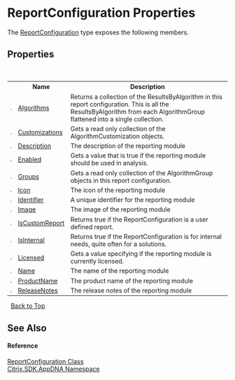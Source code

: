 # ReportConfiguration Properties
 

The <a href="65f3ee4f-5129-5083-b4da-0f1e23fc3784">ReportConfiguration</a> type exposes the following members.


## Properties
&nbsp;<table><tr><th></th><th>Name</th><th>Description</th></tr><tr><td>![Public property](media/pubproperty.gif "Public property")</td><td><a href="811e67b0-6fb2-0962-71f4-e3b34139e31b">Algorithms</a></td><td>
Returns a collection of the ResultsByAlgorithm in this report configuration. This is all the ResultsByAlgorithm from each AlgorithmGroup flattened into a single collection.</td></tr><tr><td>![Public property](media/pubproperty.gif "Public property")</td><td><a href="415e4646-e4b5-8d7c-ced5-8b01d63a6bf6">Customizations</a></td><td>
Gets a read only collection of the AlgorithmCustomization objects.</td></tr><tr><td>![Public property](media/pubproperty.gif "Public property")</td><td><a href="ef584aca-6731-d190-e23e-e4a7a2b583a9">Description</a></td><td>
The description of the reporting module</td></tr><tr><td>![Public property](media/pubproperty.gif "Public property")</td><td><a href="46d399e7-d37a-8b34-4198-7fd71f8dbf2b">Enabled</a></td><td>
Gets a value that is true if the reporting module should be used in analysis.</td></tr><tr><td>![Public property](media/pubproperty.gif "Public property")</td><td><a href="bf50b436-17fc-48c8-8361-f333ec85f613">Groups</a></td><td>
Gets a read only collection of the AlgorithmGroup objects in this report configuration.</td></tr><tr><td>![Public property](media/pubproperty.gif "Public property")</td><td><a href="618ceed4-fee8-9747-f285-3b90a590d15c">Icon</a></td><td>
The icon of the reporting module</td></tr><tr><td>![Public property](media/pubproperty.gif "Public property")</td><td><a href="04ea5e4f-3193-fcac-d6e5-7c86da6ee231">Identifier</a></td><td>
A unique identifier for the reporting module</td></tr><tr><td>![Public property](media/pubproperty.gif "Public property")</td><td><a href="9b35aed7-075b-12f4-2ff2-90cda65b6675">Image</a></td><td>
The image of the reporting module</td></tr><tr><td>![Public property](media/pubproperty.gif "Public property")</td><td><a href="da62c069-d00e-2b50-92dc-f57c871ef10c">IsCustomReport</a></td><td>
Returns true if the ReportConfiguration is a user defined report.</td></tr><tr><td>![Public property](media/pubproperty.gif "Public property")</td><td><a href="add0c780-ba43-f447-1a77-90ed73e34eac">IsInternal</a></td><td>
Returns true if the ReportConfiguration is for internal needs, quite often for a solutions.</td></tr><tr><td>![Public property](media/pubproperty.gif "Public property")</td><td><a href="414598dc-eb85-2371-20b7-bbefd648fd80">Licensed</a></td><td>
Gets a value specifying if the reporting module is currently licensed.</td></tr><tr><td>![Public property](media/pubproperty.gif "Public property")</td><td><a href="981662e4-599d-ebb8-e915-03a49364dc23">Name</a></td><td>
The name of the reporting module</td></tr><tr><td>![Public property](media/pubproperty.gif "Public property")</td><td><a href="52636a50-3f7d-f073-5fb1-306a8b0394cf">ProductName</a></td><td>
The product name of the reporting module</td></tr><tr><td>![Public property](media/pubproperty.gif "Public property")</td><td><a href="45e4f5aa-a6b4-4325-e85a-46446b4cf533">ReleaseNotes</a></td><td>
The release notes of the reporting module</td></tr></table>&nbsp;
<a href="#reportconfiguration-properties">Back to Top</a>

## See Also


#### Reference
<a href="65f3ee4f-5129-5083-b4da-0f1e23fc3784">ReportConfiguration Class</a><br /><a href="fe2d265b-410b-8b11-1eb4-a790e0b062bf">Citrix.SDK.AppDNA Namespace</a><br />